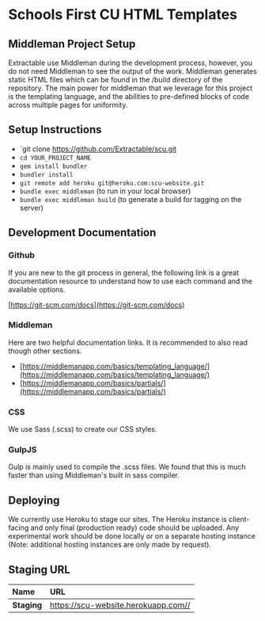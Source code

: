 # Schools First CU HTML Templates

## Middleman Project Setup

Extractable use Middleman during the development process, however, you do not need Middleman to see the output of the work. Middleman generates static HTML files which can be found in the /build directory of the repository. The main power for middleman that we leverage for this project is the templating language, and the abilities to pre-defined blocks of code across multiple pages for uniformity.

## Setup Instructions
* `git clone https://github.com/Extractable/scu.git
* `cd YOUR_PROJECT_NAME`
* `gem install bundler`
* `bundler install`
* `git remote add heroku git@heroku.com:scu-website.git`
* `bundle exec middleman` (to run in your local browser)
* `bundle exec middleman build` (to generate a build for tagging on the server)

## Development Documentation

### Github
If you are new to the git process in general, the following link is a great documentation resource to understand how to use each command and the available options.

[https://git-scm.com/docs](https://git-scm.com/docs)

### Middleman
Here are two helpful documentation links. It is recommended to also read though other sections.

* [https://middlemanapp.com/basics/templating_language/](https://middlemanapp.com/basics/templating_language/)
* [https://middlemanapp.com/basics/partials/](https://middlemanapp.com/basics/partials/)

### CSS
We use Sass (.scss) to create our CSS styles.

### GulpJS
Gulp is mainly used to compile the .scss files.  We found that this is much faster than using Middleman's built in sass compiler.

## Deploying
We currently use Heroku to stage our sites.  The Heroku instance is client-facing and only final (production ready) code should be uploaded.  Any experimental work should be done locally or on a separate hosting instance (Note: additional hosting instances are only made by request).

## Staging URL
Name | URL |
:------------ | :-------------  
**Staging** | <https://scu-website.herokuapp.com//>